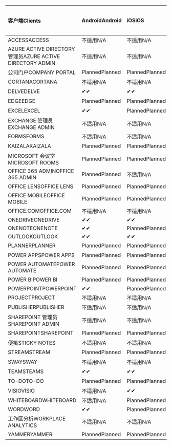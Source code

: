 <!-- This file is generated automatically. Changes made to this file will be overwritten.-->
|<span data-ttu-id="eb502-101">客户端</span><span class="sxs-lookup"><span data-stu-id="eb502-101">Clients</span></span>|<span data-ttu-id="eb502-102">Android</span><span class="sxs-lookup"><span data-stu-id="eb502-102">Android</span></span>|<span data-ttu-id="eb502-103">iOS</span><span class="sxs-lookup"><span data-stu-id="eb502-103">iOS</span></span>|<span data-ttu-id="eb502-104">Mac</span><span class="sxs-lookup"><span data-stu-id="eb502-104">Mac</span></span>|<span data-ttu-id="eb502-105">Windows 10</span><span class="sxs-lookup"><span data-stu-id="eb502-105">Windows 10</span></span><br><span data-ttu-id="eb502-106">桌面</span><span class="sxs-lookup"><span data-stu-id="eb502-106">Desktop</span></span>|<span data-ttu-id="eb502-107">Windows 10</span><span class="sxs-lookup"><span data-stu-id="eb502-107">Windows 10</span></span><br><span data-ttu-id="eb502-108">新式应用</span><span class="sxs-lookup"><span data-stu-id="eb502-108">Modern Apps</span></span>|
|:-|:-|:-|:-|:-|:-|
|<span data-ttu-id="eb502-109">ACCESS</span><span class="sxs-lookup"><span data-stu-id="eb502-109">ACCESS</span></span>|<span data-ttu-id="eb502-110">不适用</span><span class="sxs-lookup"><span data-stu-id="eb502-110">N/A</span></span>|<span data-ttu-id="eb502-111">不适用</span><span class="sxs-lookup"><span data-stu-id="eb502-111">N/A</span></span>|<span data-ttu-id="eb502-112">不适用</span><span class="sxs-lookup"><span data-stu-id="eb502-112">N/A</span></span>|<span data-ttu-id="eb502-113">Planned</span><span class="sxs-lookup"><span data-stu-id="eb502-113">Planned</span></span>|<span data-ttu-id="eb502-114">不适用</span><span class="sxs-lookup"><span data-stu-id="eb502-114">N/A</span></span>|
|<span data-ttu-id="eb502-115">AZURE ACTIVE DIRECTORY 管理员</span><span class="sxs-lookup"><span data-stu-id="eb502-115">AZURE ACTIVE DIRECTORY ADMIN</span></span>|<span data-ttu-id="eb502-116">不适用</span><span class="sxs-lookup"><span data-stu-id="eb502-116">N/A</span></span>|<span data-ttu-id="eb502-117">不适用</span><span class="sxs-lookup"><span data-stu-id="eb502-117">N/A</span></span>|<span data-ttu-id="eb502-118">不适用</span><span class="sxs-lookup"><span data-stu-id="eb502-118">N/A</span></span>|<span data-ttu-id="eb502-119">Planned</span><span class="sxs-lookup"><span data-stu-id="eb502-119">Planned</span></span>|<span data-ttu-id="eb502-120">不适用</span><span class="sxs-lookup"><span data-stu-id="eb502-120">N/A</span></span>|
|<span data-ttu-id="eb502-121">公司门户</span><span class="sxs-lookup"><span data-stu-id="eb502-121">COMPANY PORTAL</span></span>|<span data-ttu-id="eb502-122">Planned</span><span class="sxs-lookup"><span data-stu-id="eb502-122">Planned</span></span>|<span data-ttu-id="eb502-123">Planned</span><span class="sxs-lookup"><span data-stu-id="eb502-123">Planned</span></span>|<span data-ttu-id="eb502-124">Planned</span><span class="sxs-lookup"><span data-stu-id="eb502-124">Planned</span></span>|<span data-ttu-id="eb502-125">不适用</span><span class="sxs-lookup"><span data-stu-id="eb502-125">N/A</span></span>|<span data-ttu-id="eb502-126">Planned</span><span class="sxs-lookup"><span data-stu-id="eb502-126">Planned</span></span>|
|<span data-ttu-id="eb502-127">CORTANA</span><span class="sxs-lookup"><span data-stu-id="eb502-127">CORTANA</span></span>|<span data-ttu-id="eb502-128">不适用</span><span class="sxs-lookup"><span data-stu-id="eb502-128">N/A</span></span>|<span data-ttu-id="eb502-129">不适用</span><span class="sxs-lookup"><span data-stu-id="eb502-129">N/A</span></span>|<span data-ttu-id="eb502-130">不适用</span><span class="sxs-lookup"><span data-stu-id="eb502-130">N/A</span></span>|<span data-ttu-id="eb502-131">不适用</span><span class="sxs-lookup"><span data-stu-id="eb502-131">N/A</span></span>|<span data-ttu-id="eb502-132">Planned</span><span class="sxs-lookup"><span data-stu-id="eb502-132">Planned</span></span>|
|<span data-ttu-id="eb502-133">DELVE</span><span class="sxs-lookup"><span data-stu-id="eb502-133">DELVE</span></span>|<span data-ttu-id="eb502-134">✔</span><span class="sxs-lookup"><span data-stu-id="eb502-134">✔</span></span>|<span data-ttu-id="eb502-135">✔</span><span class="sxs-lookup"><span data-stu-id="eb502-135">✔</span></span>|<span data-ttu-id="eb502-136">不适用</span><span class="sxs-lookup"><span data-stu-id="eb502-136">N/A</span></span>|<span data-ttu-id="eb502-137">不适用</span><span class="sxs-lookup"><span data-stu-id="eb502-137">N/A</span></span>|<span data-ttu-id="eb502-138">不适用</span><span class="sxs-lookup"><span data-stu-id="eb502-138">N/A</span></span>|
|<span data-ttu-id="eb502-139">EDGE</span><span class="sxs-lookup"><span data-stu-id="eb502-139">EDGE</span></span>|<span data-ttu-id="eb502-140">Planned</span><span class="sxs-lookup"><span data-stu-id="eb502-140">Planned</span></span>|<span data-ttu-id="eb502-141">Planned</span><span class="sxs-lookup"><span data-stu-id="eb502-141">Planned</span></span>|<span data-ttu-id="eb502-142">不适用</span><span class="sxs-lookup"><span data-stu-id="eb502-142">N/A</span></span>|<span data-ttu-id="eb502-143">Planned</span><span class="sxs-lookup"><span data-stu-id="eb502-143">Planned</span></span>|<span data-ttu-id="eb502-144">不适用</span><span class="sxs-lookup"><span data-stu-id="eb502-144">N/A</span></span>|
|<span data-ttu-id="eb502-145">EXCEL</span><span class="sxs-lookup"><span data-stu-id="eb502-145">EXCEL</span></span>|<span data-ttu-id="eb502-146">✔</span><span class="sxs-lookup"><span data-stu-id="eb502-146">✔</span></span>|<span data-ttu-id="eb502-147">Planned</span><span class="sxs-lookup"><span data-stu-id="eb502-147">Planned</span></span>|<span data-ttu-id="eb502-148">Planned</span><span class="sxs-lookup"><span data-stu-id="eb502-148">Planned</span></span>|<span data-ttu-id="eb502-149">Planned</span><span class="sxs-lookup"><span data-stu-id="eb502-149">Planned</span></span>|<span data-ttu-id="eb502-150">不适用</span><span class="sxs-lookup"><span data-stu-id="eb502-150">N/A</span></span>|
|<span data-ttu-id="eb502-151">EXCHANGE 管理员</span><span class="sxs-lookup"><span data-stu-id="eb502-151">EXCHANGE ADMIN</span></span>|<span data-ttu-id="eb502-152">不适用</span><span class="sxs-lookup"><span data-stu-id="eb502-152">N/A</span></span>|<span data-ttu-id="eb502-153">不适用</span><span class="sxs-lookup"><span data-stu-id="eb502-153">N/A</span></span>|<span data-ttu-id="eb502-154">不适用</span><span class="sxs-lookup"><span data-stu-id="eb502-154">N/A</span></span>|<span data-ttu-id="eb502-155">✔</span><span class="sxs-lookup"><span data-stu-id="eb502-155">✔</span></span>|<span data-ttu-id="eb502-156">不适用</span><span class="sxs-lookup"><span data-stu-id="eb502-156">N/A</span></span>|
|<span data-ttu-id="eb502-157">FORMS</span><span class="sxs-lookup"><span data-stu-id="eb502-157">FORMS</span></span>|<span data-ttu-id="eb502-158">不适用</span><span class="sxs-lookup"><span data-stu-id="eb502-158">N/A</span></span>|<span data-ttu-id="eb502-159">不适用</span><span class="sxs-lookup"><span data-stu-id="eb502-159">N/A</span></span>|<span data-ttu-id="eb502-160">不适用</span><span class="sxs-lookup"><span data-stu-id="eb502-160">N/A</span></span>|<span data-ttu-id="eb502-161">不适用</span><span class="sxs-lookup"><span data-stu-id="eb502-161">N/A</span></span>|<span data-ttu-id="eb502-162">不适用</span><span class="sxs-lookup"><span data-stu-id="eb502-162">N/A</span></span>|
|<span data-ttu-id="eb502-163">KAIZALA</span><span class="sxs-lookup"><span data-stu-id="eb502-163">KAIZALA</span></span>|<span data-ttu-id="eb502-164">Planned</span><span class="sxs-lookup"><span data-stu-id="eb502-164">Planned</span></span>|<span data-ttu-id="eb502-165">Planned</span><span class="sxs-lookup"><span data-stu-id="eb502-165">Planned</span></span>|<span data-ttu-id="eb502-166">不适用</span><span class="sxs-lookup"><span data-stu-id="eb502-166">N/A</span></span>|<span data-ttu-id="eb502-167">不适用</span><span class="sxs-lookup"><span data-stu-id="eb502-167">N/A</span></span>|<span data-ttu-id="eb502-168">不适用</span><span class="sxs-lookup"><span data-stu-id="eb502-168">N/A</span></span>|
|<span data-ttu-id="eb502-169">MICROSOFT 会议室</span><span class="sxs-lookup"><span data-stu-id="eb502-169">MICROSOFT ROOMS</span></span>|<span data-ttu-id="eb502-170">Planned</span><span class="sxs-lookup"><span data-stu-id="eb502-170">Planned</span></span>|<span data-ttu-id="eb502-171">Planned</span><span class="sxs-lookup"><span data-stu-id="eb502-171">Planned</span></span>|<span data-ttu-id="eb502-172">不适用</span><span class="sxs-lookup"><span data-stu-id="eb502-172">N/A</span></span>|<span data-ttu-id="eb502-173">不适用</span><span class="sxs-lookup"><span data-stu-id="eb502-173">N/A</span></span>|<span data-ttu-id="eb502-174">不适用</span><span class="sxs-lookup"><span data-stu-id="eb502-174">N/A</span></span>|
|<span data-ttu-id="eb502-175">OFFICE 365 ADMIN</span><span class="sxs-lookup"><span data-stu-id="eb502-175">OFFICE 365 ADMIN</span></span>|<span data-ttu-id="eb502-176">Planned</span><span class="sxs-lookup"><span data-stu-id="eb502-176">Planned</span></span>|<span data-ttu-id="eb502-177">不适用</span><span class="sxs-lookup"><span data-stu-id="eb502-177">N/A</span></span>|<span data-ttu-id="eb502-178">不适用</span><span class="sxs-lookup"><span data-stu-id="eb502-178">N/A</span></span>|<span data-ttu-id="eb502-179">不适用</span><span class="sxs-lookup"><span data-stu-id="eb502-179">N/A</span></span>|<span data-ttu-id="eb502-180">不适用</span><span class="sxs-lookup"><span data-stu-id="eb502-180">N/A</span></span>|
|<span data-ttu-id="eb502-181">OFFICE LENS</span><span class="sxs-lookup"><span data-stu-id="eb502-181">OFFICE LENS</span></span>|<span data-ttu-id="eb502-182">Planned</span><span class="sxs-lookup"><span data-stu-id="eb502-182">Planned</span></span>|<span data-ttu-id="eb502-183">Planned</span><span class="sxs-lookup"><span data-stu-id="eb502-183">Planned</span></span>|<span data-ttu-id="eb502-184">不适用</span><span class="sxs-lookup"><span data-stu-id="eb502-184">N/A</span></span>|<span data-ttu-id="eb502-185">不适用</span><span class="sxs-lookup"><span data-stu-id="eb502-185">N/A</span></span>|<span data-ttu-id="eb502-186">不适用</span><span class="sxs-lookup"><span data-stu-id="eb502-186">N/A</span></span>|
|<span data-ttu-id="eb502-187">OFFICE MOBILE</span><span class="sxs-lookup"><span data-stu-id="eb502-187">OFFICE MOBILE</span></span>|<span data-ttu-id="eb502-188">Planned</span><span class="sxs-lookup"><span data-stu-id="eb502-188">Planned</span></span>|<span data-ttu-id="eb502-189">Planned</span><span class="sxs-lookup"><span data-stu-id="eb502-189">Planned</span></span>|<span data-ttu-id="eb502-190">不适用</span><span class="sxs-lookup"><span data-stu-id="eb502-190">N/A</span></span>|<span data-ttu-id="eb502-191">不适用</span><span class="sxs-lookup"><span data-stu-id="eb502-191">N/A</span></span>|<span data-ttu-id="eb502-192">不适用</span><span class="sxs-lookup"><span data-stu-id="eb502-192">N/A</span></span>|
|<span data-ttu-id="eb502-193">OFFICE.COM</span><span class="sxs-lookup"><span data-stu-id="eb502-193">OFFICE.COM</span></span>|<span data-ttu-id="eb502-194">不适用</span><span class="sxs-lookup"><span data-stu-id="eb502-194">N/A</span></span>|<span data-ttu-id="eb502-195">不适用</span><span class="sxs-lookup"><span data-stu-id="eb502-195">N/A</span></span>|<span data-ttu-id="eb502-196">不适用</span><span class="sxs-lookup"><span data-stu-id="eb502-196">N/A</span></span>|<span data-ttu-id="eb502-197">不适用</span><span class="sxs-lookup"><span data-stu-id="eb502-197">N/A</span></span>|<span data-ttu-id="eb502-198">Planned</span><span class="sxs-lookup"><span data-stu-id="eb502-198">Planned</span></span>|
|<span data-ttu-id="eb502-199">ONEDRIVE</span><span class="sxs-lookup"><span data-stu-id="eb502-199">ONEDRIVE</span></span>|<span data-ttu-id="eb502-200">✔</span><span class="sxs-lookup"><span data-stu-id="eb502-200">✔</span></span>|<span data-ttu-id="eb502-201">✔</span><span class="sxs-lookup"><span data-stu-id="eb502-201">✔</span></span>|<span data-ttu-id="eb502-202">✔</span><span class="sxs-lookup"><span data-stu-id="eb502-202">✔</span></span>|<span data-ttu-id="eb502-203">✔</span><span class="sxs-lookup"><span data-stu-id="eb502-203">✔</span></span>|<span data-ttu-id="eb502-204">Planned</span><span class="sxs-lookup"><span data-stu-id="eb502-204">Planned</span></span>|
|<span data-ttu-id="eb502-205">ONENOTE</span><span class="sxs-lookup"><span data-stu-id="eb502-205">ONENOTE</span></span>|<span data-ttu-id="eb502-206">✔</span><span class="sxs-lookup"><span data-stu-id="eb502-206">✔</span></span>|<span data-ttu-id="eb502-207">Planned</span><span class="sxs-lookup"><span data-stu-id="eb502-207">Planned</span></span>|<span data-ttu-id="eb502-208">Planned</span><span class="sxs-lookup"><span data-stu-id="eb502-208">Planned</span></span>|<span data-ttu-id="eb502-209">Planned</span><span class="sxs-lookup"><span data-stu-id="eb502-209">Planned</span></span>|<span data-ttu-id="eb502-210">Planned</span><span class="sxs-lookup"><span data-stu-id="eb502-210">Planned</span></span>|
|<span data-ttu-id="eb502-211">OUTLOOK</span><span class="sxs-lookup"><span data-stu-id="eb502-211">OUTLOOK</span></span>|<span data-ttu-id="eb502-212">✔</span><span class="sxs-lookup"><span data-stu-id="eb502-212">✔</span></span>|<span data-ttu-id="eb502-213">✔</span><span class="sxs-lookup"><span data-stu-id="eb502-213">✔</span></span>|<span data-ttu-id="eb502-214">Planned</span><span class="sxs-lookup"><span data-stu-id="eb502-214">Planned</span></span>|<span data-ttu-id="eb502-215">Planned</span><span class="sxs-lookup"><span data-stu-id="eb502-215">Planned</span></span>|<span data-ttu-id="eb502-216">Planned</span><span class="sxs-lookup"><span data-stu-id="eb502-216">Planned</span></span>|
|<span data-ttu-id="eb502-217">PLANNER</span><span class="sxs-lookup"><span data-stu-id="eb502-217">PLANNER</span></span>|<span data-ttu-id="eb502-218">Planned</span><span class="sxs-lookup"><span data-stu-id="eb502-218">Planned</span></span>|<span data-ttu-id="eb502-219">Planned</span><span class="sxs-lookup"><span data-stu-id="eb502-219">Planned</span></span>|<span data-ttu-id="eb502-220">不适用</span><span class="sxs-lookup"><span data-stu-id="eb502-220">N/A</span></span>|<span data-ttu-id="eb502-221">不适用</span><span class="sxs-lookup"><span data-stu-id="eb502-221">N/A</span></span>|<span data-ttu-id="eb502-222">不适用</span><span class="sxs-lookup"><span data-stu-id="eb502-222">N/A</span></span>|
|<span data-ttu-id="eb502-223">POWER APPS</span><span class="sxs-lookup"><span data-stu-id="eb502-223">POWER APPS</span></span>|<span data-ttu-id="eb502-224">Planned</span><span class="sxs-lookup"><span data-stu-id="eb502-224">Planned</span></span>|<span data-ttu-id="eb502-225">Planned</span><span class="sxs-lookup"><span data-stu-id="eb502-225">Planned</span></span>|<span data-ttu-id="eb502-226">不适用</span><span class="sxs-lookup"><span data-stu-id="eb502-226">N/A</span></span>|<span data-ttu-id="eb502-227">不适用</span><span class="sxs-lookup"><span data-stu-id="eb502-227">N/A</span></span>|<span data-ttu-id="eb502-228">Planned</span><span class="sxs-lookup"><span data-stu-id="eb502-228">Planned</span></span>|
|<span data-ttu-id="eb502-229">POWER AUTOMATE</span><span class="sxs-lookup"><span data-stu-id="eb502-229">POWER AUTOMATE</span></span>|<span data-ttu-id="eb502-230">Planned</span><span class="sxs-lookup"><span data-stu-id="eb502-230">Planned</span></span>|<span data-ttu-id="eb502-231">Planned</span><span class="sxs-lookup"><span data-stu-id="eb502-231">Planned</span></span>|<span data-ttu-id="eb502-232">不适用</span><span class="sxs-lookup"><span data-stu-id="eb502-232">N/A</span></span>|<span data-ttu-id="eb502-233">不适用</span><span class="sxs-lookup"><span data-stu-id="eb502-233">N/A</span></span>|<span data-ttu-id="eb502-234">不适用</span><span class="sxs-lookup"><span data-stu-id="eb502-234">N/A</span></span>|
|<span data-ttu-id="eb502-235">POWER BI</span><span class="sxs-lookup"><span data-stu-id="eb502-235">POWER BI</span></span>|<span data-ttu-id="eb502-236">Planned</span><span class="sxs-lookup"><span data-stu-id="eb502-236">Planned</span></span>|<span data-ttu-id="eb502-237">Planned</span><span class="sxs-lookup"><span data-stu-id="eb502-237">Planned</span></span>|<span data-ttu-id="eb502-238">不适用</span><span class="sxs-lookup"><span data-stu-id="eb502-238">N/A</span></span>|<span data-ttu-id="eb502-239">Planned</span><span class="sxs-lookup"><span data-stu-id="eb502-239">Planned</span></span>|<span data-ttu-id="eb502-240">Planned</span><span class="sxs-lookup"><span data-stu-id="eb502-240">Planned</span></span>|
|<span data-ttu-id="eb502-241">POWERPOINT</span><span class="sxs-lookup"><span data-stu-id="eb502-241">POWERPOINT</span></span>|<span data-ttu-id="eb502-242">✔</span><span class="sxs-lookup"><span data-stu-id="eb502-242">✔</span></span>|<span data-ttu-id="eb502-243">Planned</span><span class="sxs-lookup"><span data-stu-id="eb502-243">Planned</span></span>|<span data-ttu-id="eb502-244">Planned</span><span class="sxs-lookup"><span data-stu-id="eb502-244">Planned</span></span>|<span data-ttu-id="eb502-245">Planned</span><span class="sxs-lookup"><span data-stu-id="eb502-245">Planned</span></span>|<span data-ttu-id="eb502-246">Planned</span><span class="sxs-lookup"><span data-stu-id="eb502-246">Planned</span></span>|
|<span data-ttu-id="eb502-247">PROJECT</span><span class="sxs-lookup"><span data-stu-id="eb502-247">PROJECT</span></span>|<span data-ttu-id="eb502-248">不适用</span><span class="sxs-lookup"><span data-stu-id="eb502-248">N/A</span></span>|<span data-ttu-id="eb502-249">不适用</span><span class="sxs-lookup"><span data-stu-id="eb502-249">N/A</span></span>|<span data-ttu-id="eb502-250">不适用</span><span class="sxs-lookup"><span data-stu-id="eb502-250">N/A</span></span>|<span data-ttu-id="eb502-251">Planned</span><span class="sxs-lookup"><span data-stu-id="eb502-251">Planned</span></span>|<span data-ttu-id="eb502-252">不适用</span><span class="sxs-lookup"><span data-stu-id="eb502-252">N/A</span></span>|
|<span data-ttu-id="eb502-253">PUBLISHER</span><span class="sxs-lookup"><span data-stu-id="eb502-253">PUBLISHER</span></span>|<span data-ttu-id="eb502-254">不适用</span><span class="sxs-lookup"><span data-stu-id="eb502-254">N/A</span></span>|<span data-ttu-id="eb502-255">不适用</span><span class="sxs-lookup"><span data-stu-id="eb502-255">N/A</span></span>|<span data-ttu-id="eb502-256">不适用</span><span class="sxs-lookup"><span data-stu-id="eb502-256">N/A</span></span>|<span data-ttu-id="eb502-257">Planned</span><span class="sxs-lookup"><span data-stu-id="eb502-257">Planned</span></span>|<span data-ttu-id="eb502-258">不适用</span><span class="sxs-lookup"><span data-stu-id="eb502-258">N/A</span></span>|
|<span data-ttu-id="eb502-259">SHAREPOINT 管理员</span><span class="sxs-lookup"><span data-stu-id="eb502-259">SHAREPOINT ADMIN</span></span>|<span data-ttu-id="eb502-260">不适用</span><span class="sxs-lookup"><span data-stu-id="eb502-260">N/A</span></span>|<span data-ttu-id="eb502-261">不适用</span><span class="sxs-lookup"><span data-stu-id="eb502-261">N/A</span></span>|<span data-ttu-id="eb502-262">不适用</span><span class="sxs-lookup"><span data-stu-id="eb502-262">N/A</span></span>|<span data-ttu-id="eb502-263">Planned</span><span class="sxs-lookup"><span data-stu-id="eb502-263">Planned</span></span>|<span data-ttu-id="eb502-264">不适用</span><span class="sxs-lookup"><span data-stu-id="eb502-264">N/A</span></span>|
|<span data-ttu-id="eb502-265">SHAREPOINT</span><span class="sxs-lookup"><span data-stu-id="eb502-265">SHAREPOINT</span></span>|<span data-ttu-id="eb502-266">Planned</span><span class="sxs-lookup"><span data-stu-id="eb502-266">Planned</span></span>|<span data-ttu-id="eb502-267">Planned</span><span class="sxs-lookup"><span data-stu-id="eb502-267">Planned</span></span>|<span data-ttu-id="eb502-268">不适用</span><span class="sxs-lookup"><span data-stu-id="eb502-268">N/A</span></span>|<span data-ttu-id="eb502-269">不适用</span><span class="sxs-lookup"><span data-stu-id="eb502-269">N/A</span></span>|<span data-ttu-id="eb502-270">不适用</span><span class="sxs-lookup"><span data-stu-id="eb502-270">N/A</span></span>|
|<span data-ttu-id="eb502-271">便笺</span><span class="sxs-lookup"><span data-stu-id="eb502-271">STICKY NOTES</span></span>|<span data-ttu-id="eb502-272">不适用</span><span class="sxs-lookup"><span data-stu-id="eb502-272">N/A</span></span>|<span data-ttu-id="eb502-273">不适用</span><span class="sxs-lookup"><span data-stu-id="eb502-273">N/A</span></span>|<span data-ttu-id="eb502-274">不适用</span><span class="sxs-lookup"><span data-stu-id="eb502-274">N/A</span></span>|<span data-ttu-id="eb502-275">不适用</span><span class="sxs-lookup"><span data-stu-id="eb502-275">N/A</span></span>|<span data-ttu-id="eb502-276">Planned</span><span class="sxs-lookup"><span data-stu-id="eb502-276">Planned</span></span>|
|<span data-ttu-id="eb502-277">STREAM</span><span class="sxs-lookup"><span data-stu-id="eb502-277">STREAM</span></span>|<span data-ttu-id="eb502-278">Planned</span><span class="sxs-lookup"><span data-stu-id="eb502-278">Planned</span></span>|<span data-ttu-id="eb502-279">Planned</span><span class="sxs-lookup"><span data-stu-id="eb502-279">Planned</span></span>|<span data-ttu-id="eb502-280">不适用</span><span class="sxs-lookup"><span data-stu-id="eb502-280">N/A</span></span>|<span data-ttu-id="eb502-281">不适用</span><span class="sxs-lookup"><span data-stu-id="eb502-281">N/A</span></span>|<span data-ttu-id="eb502-282">不适用</span><span class="sxs-lookup"><span data-stu-id="eb502-282">N/A</span></span>|
|<span data-ttu-id="eb502-283">SWAY</span><span class="sxs-lookup"><span data-stu-id="eb502-283">SWAY</span></span>|<span data-ttu-id="eb502-284">不适用</span><span class="sxs-lookup"><span data-stu-id="eb502-284">N/A</span></span>|<span data-ttu-id="eb502-285">不适用</span><span class="sxs-lookup"><span data-stu-id="eb502-285">N/A</span></span>|<span data-ttu-id="eb502-286">不适用</span><span class="sxs-lookup"><span data-stu-id="eb502-286">N/A</span></span>|<span data-ttu-id="eb502-287">不适用</span><span class="sxs-lookup"><span data-stu-id="eb502-287">N/A</span></span>|<span data-ttu-id="eb502-288">Planned</span><span class="sxs-lookup"><span data-stu-id="eb502-288">Planned</span></span>|
|<span data-ttu-id="eb502-289">TEAMS</span><span class="sxs-lookup"><span data-stu-id="eb502-289">TEAMS</span></span>|<span data-ttu-id="eb502-290">✔</span><span class="sxs-lookup"><span data-stu-id="eb502-290">✔</span></span>|<span data-ttu-id="eb502-291">✔</span><span class="sxs-lookup"><span data-stu-id="eb502-291">✔</span></span>|<span data-ttu-id="eb502-292">✔</span><span class="sxs-lookup"><span data-stu-id="eb502-292">✔</span></span>|<span data-ttu-id="eb502-293">Planned</span><span class="sxs-lookup"><span data-stu-id="eb502-293">Planned</span></span>|<span data-ttu-id="eb502-294">不适用</span><span class="sxs-lookup"><span data-stu-id="eb502-294">N/A</span></span>|
|<span data-ttu-id="eb502-295">TO-DO</span><span class="sxs-lookup"><span data-stu-id="eb502-295">TO-DO</span></span>|<span data-ttu-id="eb502-296">Planned</span><span class="sxs-lookup"><span data-stu-id="eb502-296">Planned</span></span>|<span data-ttu-id="eb502-297">Planned</span><span class="sxs-lookup"><span data-stu-id="eb502-297">Planned</span></span>|<span data-ttu-id="eb502-298">Planned</span><span class="sxs-lookup"><span data-stu-id="eb502-298">Planned</span></span>|<span data-ttu-id="eb502-299">不适用</span><span class="sxs-lookup"><span data-stu-id="eb502-299">N/A</span></span>|<span data-ttu-id="eb502-300">Planned</span><span class="sxs-lookup"><span data-stu-id="eb502-300">Planned</span></span>|
|<span data-ttu-id="eb502-301">VISIO</span><span class="sxs-lookup"><span data-stu-id="eb502-301">VISIO</span></span>|<span data-ttu-id="eb502-302">不适用</span><span class="sxs-lookup"><span data-stu-id="eb502-302">N/A</span></span>|<span data-ttu-id="eb502-303">✔</span><span class="sxs-lookup"><span data-stu-id="eb502-303">✔</span></span>|<span data-ttu-id="eb502-304">不适用</span><span class="sxs-lookup"><span data-stu-id="eb502-304">N/A</span></span>|<span data-ttu-id="eb502-305">Planned</span><span class="sxs-lookup"><span data-stu-id="eb502-305">Planned</span></span>|<span data-ttu-id="eb502-306">不适用</span><span class="sxs-lookup"><span data-stu-id="eb502-306">N/A</span></span>|
|<span data-ttu-id="eb502-307">WHITEBOARD</span><span class="sxs-lookup"><span data-stu-id="eb502-307">WHITEBOARD</span></span>|<span data-ttu-id="eb502-308">不适用</span><span class="sxs-lookup"><span data-stu-id="eb502-308">N/A</span></span>|<span data-ttu-id="eb502-309">Planned</span><span class="sxs-lookup"><span data-stu-id="eb502-309">Planned</span></span>|<span data-ttu-id="eb502-310">不适用</span><span class="sxs-lookup"><span data-stu-id="eb502-310">N/A</span></span>|<span data-ttu-id="eb502-311">不适用</span><span class="sxs-lookup"><span data-stu-id="eb502-311">N/A</span></span>|<span data-ttu-id="eb502-312">Planned</span><span class="sxs-lookup"><span data-stu-id="eb502-312">Planned</span></span>|
|<span data-ttu-id="eb502-313">WORD</span><span class="sxs-lookup"><span data-stu-id="eb502-313">WORD</span></span>|<span data-ttu-id="eb502-314">✔</span><span class="sxs-lookup"><span data-stu-id="eb502-314">✔</span></span>|<span data-ttu-id="eb502-315">Planned</span><span class="sxs-lookup"><span data-stu-id="eb502-315">Planned</span></span>|<span data-ttu-id="eb502-316">Planned</span><span class="sxs-lookup"><span data-stu-id="eb502-316">Planned</span></span>|<span data-ttu-id="eb502-317">Planned</span><span class="sxs-lookup"><span data-stu-id="eb502-317">Planned</span></span>|<span data-ttu-id="eb502-318">Planned</span><span class="sxs-lookup"><span data-stu-id="eb502-318">Planned</span></span>|
|<span data-ttu-id="eb502-319">工作区分析</span><span class="sxs-lookup"><span data-stu-id="eb502-319">WORKPLACE ANALYTICS</span></span>|<span data-ttu-id="eb502-320">不适用</span><span class="sxs-lookup"><span data-stu-id="eb502-320">N/A</span></span>|<span data-ttu-id="eb502-321">不适用</span><span class="sxs-lookup"><span data-stu-id="eb502-321">N/A</span></span>|<span data-ttu-id="eb502-322">不适用</span><span class="sxs-lookup"><span data-stu-id="eb502-322">N/A</span></span>|<span data-ttu-id="eb502-323">不适用</span><span class="sxs-lookup"><span data-stu-id="eb502-323">N/A</span></span>|<span data-ttu-id="eb502-324">不适用</span><span class="sxs-lookup"><span data-stu-id="eb502-324">N/A</span></span>|
|<span data-ttu-id="eb502-325">YAMMER</span><span class="sxs-lookup"><span data-stu-id="eb502-325">YAMMER</span></span>|<span data-ttu-id="eb502-326">Planned</span><span class="sxs-lookup"><span data-stu-id="eb502-326">Planned</span></span>|<span data-ttu-id="eb502-327">Planned</span><span class="sxs-lookup"><span data-stu-id="eb502-327">Planned</span></span>|<span data-ttu-id="eb502-328">Planned</span><span class="sxs-lookup"><span data-stu-id="eb502-328">Planned</span></span>|<span data-ttu-id="eb502-329">Planned</span><span class="sxs-lookup"><span data-stu-id="eb502-329">Planned</span></span>|<span data-ttu-id="eb502-330">不适用</span><span class="sxs-lookup"><span data-stu-id="eb502-330">N/A</span></span>|

